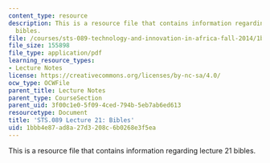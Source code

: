 ```yaml
---
content_type: resource
description: This is a resource file that contains information regarding lecture 21
  bibles.
file: /courses/sts-089-technology-and-innovation-in-africa-fall-2014/1bbb4e87ad8a27d3208c6b0268e3f5ea_MITSTS_089F14_Lecture21.pdf
file_size: 155898
file_type: application/pdf
learning_resource_types:
- Lecture Notes
license: https://creativecommons.org/licenses/by-nc-sa/4.0/
ocw_type: OCWFile
parent_title: Lecture Notes
parent_type: CourseSection
parent_uid: 3f00c1e0-5f09-4ced-794b-5eb7ab6ed613
resourcetype: Document
title: 'STS.089 Lecture 21: Bibles'
uid: 1bbb4e87-ad8a-27d3-208c-6b0268e3f5ea
---
```

This is a resource file that contains information regarding lecture 21 bibles.